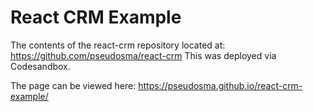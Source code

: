 # React CRM Example

The contents of the react-crm repository located at: https://github.com/pseudosma/react-crm
This was deployed via Codesandbox.

The page can be viewed here: https://pseudosma.github.io/react-crm-example/

